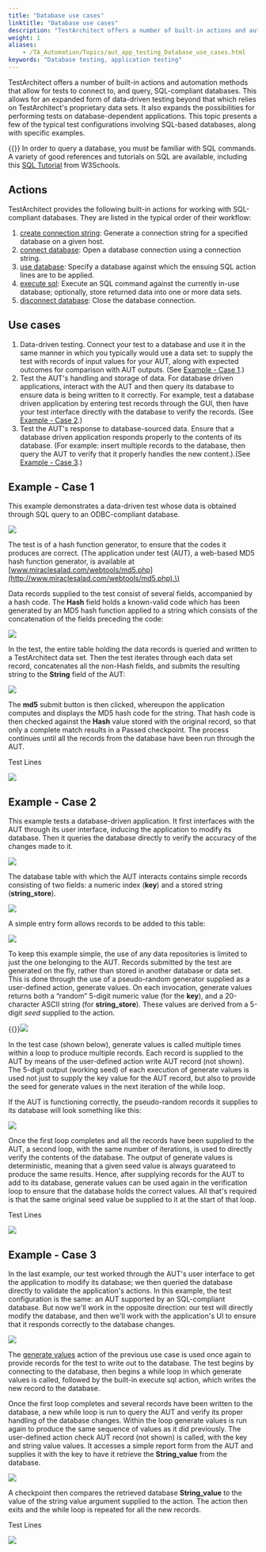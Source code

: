 ```yaml
--- 
title: "Database use cases"
linktitle: "Database use cases"
description: "TestArchitect offers a number of built-in actions and automation methods that allow for tests to connect to, and query, SQL-compliant databases. This allows for an expanded form of data-driven testing beyond that which relies on TestArchitect's proprietary data sets. It also expands the possibilities for performing tests on database-dependent applications. This topic presents a few of the typical test configurations involving SQL-based databases, along with specific examples."
weight: 1
aliases: 
    - /TA_Automation/Topics/aut_app_testing_Database_use_cases.html
keywords: "Database testing, application testing"
---
```


TestArchitect offers a number of built-in actions and automation methods that allow for tests to connect to, and query, SQL-compliant databases. This allows for an expanded form of data-driven testing beyond that which relies on TestArchitect's proprietary data sets. It also expands the possibilities for performing tests on database-dependent applications. This topic presents a few of the typical test configurations involving SQL-based databases, along with specific examples.

{{<note>}} In order to query a database, you must be familiar with SQL commands. A variety of good references and tutorials on SQL are available, including this [SQL Tutorial](http://www.w3schools.com/sql/) from W3Schools.

## Actions  

TestArchitect provides the following built-in actions for working with SQL-compliant databases. They are listed in the typical order of their workflow:

1.  [create connection string](/automation-guide/action-based-testing-language/built-in-actions/system-actions/database/create-connection-string): Generate a connection string for a specified database on a given host.
2.  [connect database](/automation-guide/action-based-testing-language/built-in-actions/system-actions/database/connect-database): Open a database connection using a connection string.
3.  [use database](/automation-guide/action-based-testing-language/built-in-actions/system-actions/database/use-database): Specify a database against which the ensuing SQL action lines are to be applied.
4.  [execute sql](/automation-guide/action-based-testing-language/built-in-actions/system-actions/database/execute-sql): Execute an SQL command against the currently in-use database; optionally, store returned data into one or more data sets.
5.  [disconnect database](/automation-guide/action-based-testing-language/built-in-actions/system-actions/database/disconnect-database): Close the database connection.

## Use cases

1.  Data-driven testing. Connect your test to a database and use it in the same manner in which you typically would use a data set: to supply the test with records of input values for your AUT, along with expected outcomes for comparison with AUT outputs. \(See [Example - Case 1](#example---case-1).\)
2.  Test the AUT's handling and storage of data. For database driven applications, interact with the AUT and then query its database to ensure data is being written to it correctly. For example, test a database driven application by entering test records through the GUI, then have your test interface directly with the database to verify the records. \(See [Example - Case 2](#example---case-2).\)
3.  Test the AUT's response to database-sourced data. Ensure that a database driven application responds properly to the contents of its database. \(For example: insert multiple records to the database, then query the AUT to verify that it properly handles the new content.\).\(See [Example - Case 3](#example---case-3).\)

## Example - Case 1  

This example demonstrates a data-driven test whose data is obtained through SQL query to an ODBC-compliant database.

![](/images/TA_Automation/Images/diagram.use_case.01.png)

The test is of a hash function generator, to ensure that the codes it produces are correct. \(The application under test \(AUT\), a web-based MD5 hash function generator, is available at [www.miraclesalad.com/webtools/md5.php](http://www.miraclesalad.com/webtools/md5.php).\)

Data records supplied to the test consist of several fields, accompanied by a hash code. The **Hash** field holds a known-valid code which has been generated by an MD5 hash function applied to a string which consists of the concatenation of the fields preceding the code:

![](/images/TA_Automation/Images/db_use_case.01.data.png)

In the test, the entire table holding the data records is queried and written to a TestArchitect data set. Then the test iterates through each data set record, concatenates all the non-Hash fields, and submits the resulting string to the **String** field of the AUT:

![](/images/TA_Automation/Images/db_use_case.01.aut.01.png)

The **md5** submit button is then clicked, whereupon the application computes and displays the MD5 hash code for the string. That hash code is then checked against the **Hash** value stored with the original record, so that only a complete match results in a Passed checkpoint. The process continues until all the records from the database have been run through the AUT.

Test Lines

![](/images/TA_Automation/Images/db_use_case.01.png)

## Example - Case 2  

This example tests a database-driven application. It first interfaces with the AUT through its user interface, inducing the application to modify its database. Then it queries the database directly to verify the accuracy of the changes made to it.

![](/images/TA_Automation/Images/diagram.use_case.template.02.png)

The database table with which the AUT interacts contains simple records consisting of two fields: a numeric index \(**key**\) and a stored string \(**string\_store**\).

![](/images/TA_Automation/Images/db_use_case.02.dbase.png)

A simple entry form allows records to be added to this table:

![](/images/TA_Automation/Images/db_use_case.02.aut.01.png)

To keep this example simple, the use of any data repositories is limited to just the one belonging to the AUT. Records submitted by the test are generated on the fly, rather than stored in another database or data set. This is done through the use of a pseudo-random generator supplied as a user-defined action, generate values. On each invocation, generate values returns both a “random” 5-digit numeric value \(for the **key**\), and a 20-character ASCII string \(for **string\_store**\). These values are derived from a 5-digit *seed* supplied to the action.

{{<anchor image_qgw_sqx_ft >}}![](/images/TA_Automation/Images/db_use_case.02.uda.01.png)

In the test case \(shown below\), generate values is called multiple times within a loop to produce multiple records. Each record is supplied to the AUT by means of the user-defined action write AUT record \(not shown\). The 5-digit output \(working seed\) of each execution of generate values is used not just to supply the key value for the AUT record, but also to provide the seed for generate values in the next iteration of the while loop.

If the AUT is functioning correctly, the pseudo-random records it supplies to its database will look something like this:

![](/images/TA_Automation/Images/db_use_case.02.dbase.02.png)

Once the first loop completes and all the records have been supplied to the AUT, a second loop, with the same number of iterations, is used to directly verify the contents of the database. The output of generate values is deterministic, meaning that a given seed value is always guarateed to produce the same results. Hence, after supplying records for the AUT to add to its database, generate values can be used again in the verification loop to ensure that the database holds the correct values. All that's required is that the same original seed value be supplied to it at the start of that loop.

Test Lines

![](/images/TA_Automation/Images/db_use_case.02.png)

## Example - Case 3  

In the last example, our test worked through the AUT's user interface to get the application to modify its database; we then queried the database directly to validate the application's actions. In this example, the test configuration is the same: an AUT supported by an SQL-compliant database. But now we'll work in the opposite direction: our test will directly modify the database, and then we'll work with the application's UI to ensure that it responds correctly to the database changes.

![](/images/TA_Automation/Images/diagram.use_case.template.03.png)

The [generate values](#image_qgw_sqx_ft) action of the previous use case is used once again to provide records for the test to write out to the database. The test begins by connecting to the database, then begins a while loop in which generate values is called, followed by the built-in execute sql action, which writes the new record to the database.

Once the first loop completes and several records have been written to the database, a new while loop is run to query the AUT and verify its proper handling of the database changes. Within the loop generate values is run again to produce the same sequence of values as it did previously. The user-defined action check AUT record \(not shown\) is called, with the key and string value values. It accesses a simple report form from the AUT and supplies it with the key to have it retrieve the **String\_value** from the database.

![](/images/TA_Automation/Images/db_use_case.03.aut.01.png)

A checkpoint then compares the retrieved database **String\_value** to the value of the string value argument supplied to the action. The action then exits and the while loop is repeated for all the new records.

Test Lines

![](/images/TA_Automation/Images/db_use_case.03.png)


